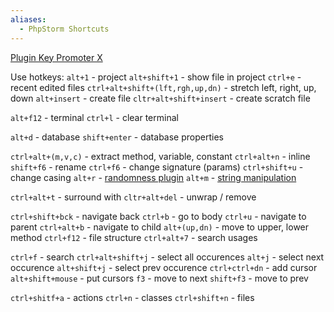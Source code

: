 ```yaml
---
aliases:
  - PhpStorm Shortcuts
---
```



[Plugin Key Promoter X](https://plugins.jetbrains.com/plugin/9792-key-promoter-x)

Use hotkeys:
`alt+1` - project
`alt+shift+1` - show file in project
`ctrl+e` - recent edited files
`ctrl+alt+shift+(lft,rgh,up,dn)` - stretch left, right, up, down
`alt+insert` - create file
`cltr+alt+shift+insert` - create scratch file

`alt+f12` - terminal
`ctrl+l` - clear terminal

`alt+d` - database
`shift+enter` - database properties

`ctrl+alt+(m,v,c)` - extract method, variable, constant
`ctrl+alt+n` - inline
`shift+f6` - rename
`ctrl+f6` - change signature (params)
`ctrl+shift+u` - change casing
`alt+r` - [randomness plugin](https://plugins.jetbrains.com/plugin/9836-randomness) 
`alt+m` - [string manipulation](https://plugins.jetbrains.com/plugin/2162-string-manipulation)

`ctrl+alt+t` - surround with
`cltr+alt+del` - unwrap / remove

`ctrl+shift+bck` - navigate back
`ctrl+b` - go to body
`ctrl+u` - navigate to parent
`ctrl+alt+b` - navigate to child
`alt+(up,dn)` - move to upper, lower method
`ctrl+f12` - file structure
`ctrl+alt+7` - search usages

`ctrl+f` - search
`ctrl+alt+shift+j` - select all occurences
`alt+j` - select next occurence
`alt+shift+j` - select prev occurence
`ctrl+ctrl+dn` - add cursor
`alt+shift+mouse` - put cursors
`f3` - move to next 
`shift+f3` - move to prev

`ctrl+shitf+a` - actions
`ctrl+n` - classes
`ctrl+shift+n` - files
